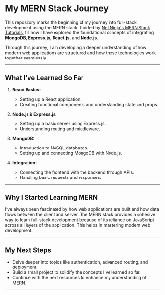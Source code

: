 # My MERN Stack Journey

This repository marks the beginning of my journey into full-stack development using the MERN stack. Guided by [Net Ninja's MERN Stack Tutorials](https://www.thenetninja.co.uk/), till now I have explored the foundational concepts of integrating **MongoDB**, **Express.js**, **React.js**, and **Node.js**.

Through this journey, I am  developing a deeper understanding of how modern web applications are structured and how these technologies work together seamlessly.

---

## What I’ve Learned So Far

1. **React Basics:**  
   - Setting up a React application.  
   - Creating functional components and understanding state and props.  

2. **Node.js & Express.js:**  
   - Setting up a basic server using Express.js.  
   - Understanding routing and middleware.  

3. **MongoDB:**  
   - Introduction to NoSQL databases.  
   - Setting up and connecting MongoDB with Node.js.  

4. **Integration:**  
   - Connecting the frontend with the backend through APIs.  
   - Handling basic requests and responses.  

---

## Why I Started Learning MERN

I’ve always been fascinated by how web applications are built and how data flows between the client and server. The MERN stack provides a cohesive way to learn full-stack development because of its reliance on JavaScript across all layers of the application. This helps in mastering modern web development.

---

## My Next Steps  

- Delve deeper into topics like authentication, advanced routing, and deployment.  
- Build a small project to solidify the concepts I've learned so far.  
- Continue with the next resources to enhance my understanding of MERN.  

---

